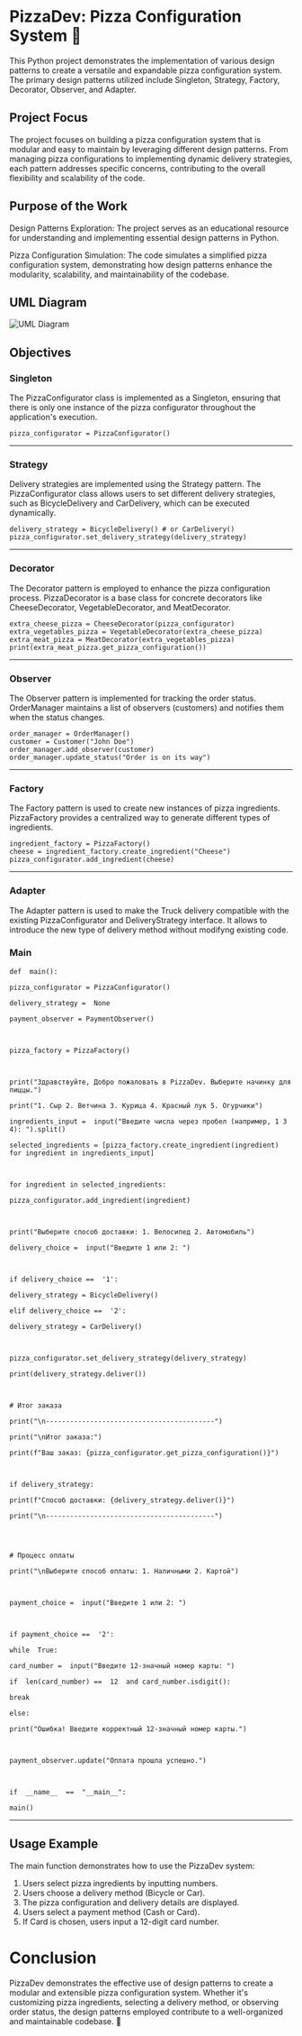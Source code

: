 
# PizzaDev: Pizza Configuration System 🍕

  

This Python project demonstrates the implementation of various design patterns to create a versatile and expandable pizza configuration system. The primary design patterns utilized include Singleton, Strategy, Factory, Decorator, Observer, and Adapter.

  

## Project Focus

  

The project focuses on building a pizza configuration system that is modular and easy to maintain by leveraging different design patterns. From managing pizza configurations to implementing dynamic delivery strategies, each pattern addresses specific concerns, contributing to the overall flexibility and scalability of the code.

  

## Purpose of the Work

  

Design Patterns Exploration: The project serves as an educational resource for understanding and implementing essential design patterns in Python.

Pizza Configuration Simulation: The code simulates a simplified pizza configuration system, demonstrating how design patterns enhance the modularity, scalability, and maintainability of the codebase.

## UML Diagram
![UML Diagram](UML.png)


## Objectives

  

### Singleton

The PizzaConfigurator class is implemented as a Singleton, ensuring that there is only one instance of the pizza configurator throughout the application's execution.
```
pizza_configurator = PizzaConfigurator()
```
---
### Strategy

Delivery strategies are implemented using the Strategy pattern. The PizzaConfigurator class allows users to set different delivery strategies, such as BicycleDelivery and CarDelivery, which can be executed dynamically.
```
delivery_strategy = BicycleDelivery() # or CarDelivery()
pizza_configurator.set_delivery_strategy(delivery_strategy)
```
---
### Decorator

The Decorator pattern is employed to enhance the pizza configuration process. PizzaDecorator is a base class for concrete decorators like CheeseDecorator, VegetableDecorator, and MeatDecorator.
```
extra_cheese_pizza = CheeseDecorator(pizza_configurator)
extra_vegetables_pizza = VegetableDecorator(extra_cheese_pizza)
extra_meat_pizza = MeatDecorator(extra_vegetables_pizza)
print(extra_meat_pizza.get_pizza_configuration())
```
---
### Observer

The Observer pattern is implemented for tracking the order status. OrderManager maintains a list of observers (customers) and notifies them when the status changes.
```
order_manager = OrderManager()
customer = Customer("John Doe")
order_manager.add_observer(customer)
order_manager.update_status("Order is on its way")
```
---
### Factory

The Factory pattern is used to create new instances of pizza ingredients. PizzaFactory provides a centralized way to generate different types of ingredients.
```
ingredient_factory = PizzaFactory()
cheese = ingredient_factory.create_ingredient("Cheese")
pizza_configurator.add_ingredient(cheese)
```
---
### Adapter

The Adapter pattern is used to make the Truck delivery compatible with the existing PizzaConfigurator and DeliveryStrategy interface. It allows to introduce the new type of delivery method without modifyng existing code.

### Main
```
def  main():

pizza_configurator = PizzaConfigurator()

delivery_strategy =  None

payment_observer = PaymentObserver()

  

pizza_factory = PizzaFactory()

  

print("Здравствуйте, Добро пожаловать в PizzaDev. Выберите начинку для пиццы.")

print("1. Сыр 2. Ветчина 3. Курица 4. Красный лук 5. Огурчики")

ingredients_input =  input("Введите числа через пробел (например, 1 3 4): ").split()

selected_ingredients = [pizza_factory.create_ingredient(ingredient) for ingredient in ingredients_input]

  

for ingredient in selected_ingredients:

pizza_configurator.add_ingredient(ingredient)

  

print("Выберите способ доставки: 1. Велосипед 2. Автомобиль")

delivery_choice =  input("Введите 1 или 2: ")

  

if delivery_choice ==  '1':

delivery_strategy = BicycleDelivery()

elif delivery_choice ==  '2':

delivery_strategy = CarDelivery()

  

pizza_configurator.set_delivery_strategy(delivery_strategy)

print(delivery_strategy.deliver())

  

# Итог заказа

print("\n------------------------------------------")

print("\nИтог заказа:")

print(f"Ваш заказ: {pizza_configurator.get_pizza_configuration()}")

  

if delivery_strategy:

print(f"Способ доставки: {delivery_strategy.deliver()}")

print("\n------------------------------------------")

  
  

# Процесс оплаты

print("\nВыберите способ оплаты: 1. Наличными 2. Картой")

  

payment_choice =  input("Введите 1 или 2: ")

  

if payment_choice ==  '2':

while  True:

card_number =  input("Введите 12-значный номер карты: ")

if  len(card_number) ==  12  and card_number.isdigit():

break

else:

print("Ошибка! Введите корректный 12-значный номер карты.")

  

payment_observer.update("Оплата прошла успешно.")

  

if  __name__  ==  "__main__":

main()
```
---
## Usage Example

  

The main function demonstrates how to use the PizzaDev system:

1. Users select pizza ingredients by inputting numbers.
2. Users choose a delivery method (Bicycle or Car).
3. The pizza configuration and delivery details are displayed.
4. Users select a payment method (Cash or Card).
5. If Card is chosen, users input a 12-digit card number.

# Conclusion

PizzaDev demonstrates the effective use of design patterns to create a modular and extensible pizza configuration system. Whether it's customizing pizza ingredients, selecting a delivery method, or observing order status, the design patterns employed contribute to a well-organized and maintainable codebase. 🍕